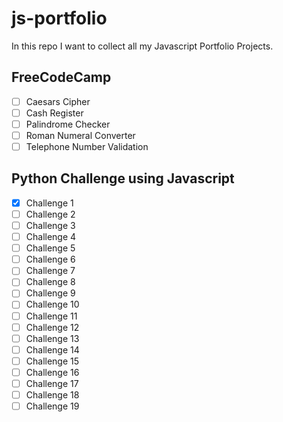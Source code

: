 js-portfolio
============

In this repo I want to collect all my Javascript Portfolio Projects.

## FreeCodeCamp
- [ ] Caesars Cipher
- [ ] Cash Register
- [ ] Palindrome Checker
- [ ] Roman Numeral Converter
- [ ] Telephone Number Validation

## Python Challenge using Javascript
- [x] Challenge 1
- [ ] Challenge 2
- [ ] Challenge 3
- [ ] Challenge 4
- [ ] Challenge 5
- [ ] Challenge 6
- [ ] Challenge 7
- [ ] Challenge 8
- [ ] Challenge 9
- [ ] Challenge 10
- [ ] Challenge 11
- [ ] Challenge 12
- [ ] Challenge 13
- [ ] Challenge 14
- [ ] Challenge 15
- [ ] Challenge 16
- [ ] Challenge 17
- [ ] Challenge 18
- [ ] Challenge 19